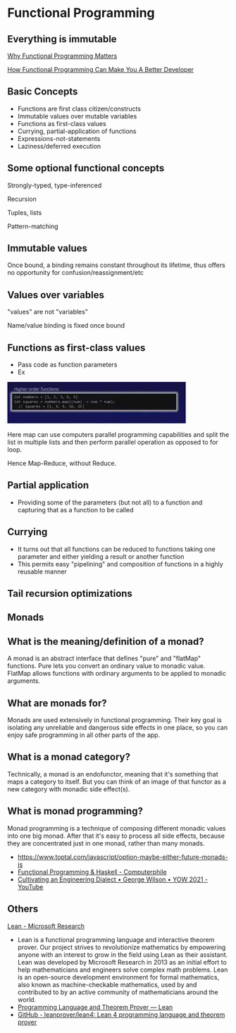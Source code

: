 # Functional Programming

## Everything is immutable

[Why Functional Programming Matters](https://www.youtube.com/watch?v=oB8jN68KGcU)

[How Functional Programming Can Make You A Better Developer](https://www.youtube.com/watch?v=EqO4TcNLjl0&t=1s&ab_channel=CodingTech)

## Basic Concepts

- Functions are first class citizen/constructs
- Immutable values over mutable variables
- Functions as first-class values
- Currying, partial-application of functions
- Expressions-not-statements
- Laziness/deferred execution

## Some optional functional concepts

Strongly-typed, type-inferenced

Recursion

Tuples, lists

Pattern-matching

## Immutable values

Once bound, a binding remains constant throughout its lifetime, thus offers no opportunity for confusion/reassignment/etc

## Values over variables

"values" are not "variables"

Name/value binding is fixed once bound

## Functions as first-class values

- Pass code as function parameters
- Ex

![image](../../media/Functional-Programming-image1.jpg)

Here map can use computers parallel programming capabilities and split the list in multiple lists and then perform parallel operation as opposed to for loop.

Hence Map-Reduce, without Reduce.

## Partial application

- Providing some of the parameters (but not all) to a function and capturing that as a function to be called

## Currying

- It turns out that all functions can be reduced to functions taking one parameter and either yielding a result or another function
- This permits easy "pipelining" and composition of functions in a highly reusable manner

## Tail recursion optimizations

## Monads

## What is the meaning/definition of a monad?

A monad is an abstract interface that defines "pure" and "flatMap" functions. Pure lets you convert an ordinary value to monadic value. FlatMap allows functions with ordinary arguments to be applied to monadic arguments.

## What are monads for?

Monads are used extensively in functional programming. Their key goal is isolating any unreliable and dangerous side effects in one place, so you can enjoy safe programming in all other parts of the app.

## What is a monad category?

Technically, a monad is an endofunctor, meaning that it's something that maps a category to itself. But you can think of an image of that functor as a new category with monadic side effect(s).

## What is monad programming?

Monad programming is a technique of composing different monadic values into one big monad. After that it's easy to process all side effects, because they are concentrated just in one monad, rather than many monads.

- https://www.toptal.com/javascript/option-maybe-either-future-monads-js
- [Functional Programming & Haskell - Computerphile](https://www.youtube.com/watch?v=LnX3B9oaKzw)
- [Cultivating an Engineering Dialect • George Wilson • YOW 2021 - YouTube](https://www.youtube.com/watch?v=L4h6VegK1BI)

## Others

[Lean - Microsoft Research](https://www.microsoft.com/en-us/research/project/lean/)

- Lean is a functional programming language and interactive theorem prover. Our project strives to revolutionize mathematics by empowering anyone with an interest to grow in the field using Lean as their assistant. Lean was developed by Microsoft Research in 2013 as an initial effort to help mathematicians and engineers solve complex math problems. Lean is an open-source development environment for formal mathematics, also known as machine-checkable mathematics, used by and contributed to by an active community of mathematicians around the world.
- [Programming Language and Theorem Prover — Lean](https://lean-lang.org/)
- [GitHub - leanprover/lean4: Lean 4 programming language and theorem prover](https://github.com/leanprover/lean4)
